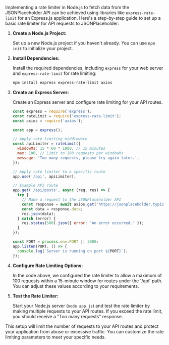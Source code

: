 Implementing a rate limiter in Node.js to fetch data from the JSONPlaceholder API can be achieved using libraries like `express-rate-limit` for an Express.js application. Here's a step-by-step guide to set up a basic rate limiter for API requests to JSONPlaceholder:

1. **Create a Node.js Project:**

   Set up a new Node.js project if you haven't already. You can use `npm init` to initialize your project.

2. **Install Dependencies:**

   Install the required dependencies, including `express` for your web server and `express-rate-limit` for rate limiting:

   ```bash
   npm install express express-rate-limit axios
   ```

3. **Create an Express Server:**

   Create an Express server and configure rate limiting for your API routes.

   ```javascript
   const express = require('express');
   const rateLimit = require('express-rate-limit');
   const axios = require('axios');

   const app = express();

   // Apply rate limiting middleware
   const apiLimiter = rateLimit({
     windowMs: 15 * 60 * 1000, // 15 minutes
     max: 100, // Limit to 100 requests per windowMs
     message: 'Too many requests, please try again later.',
   });

   // Apply rate limiter to a specific route
   app.use('/api', apiLimiter);

   // Example API route
   app.get('/api/posts', async (req, res) => {
     try {
       // Make a request to the JSONPlaceholder API
       const response = await axios.get('https://jsonplaceholder.typicode.com/posts');
       const data = response.data;
       res.json(data);
     } catch (error) {
       res.status(500).json({ error: 'An error occurred.' });
     }
   });

   const PORT = process.env.PORT || 3000;
   app.listen(PORT, () => {
     console.log(`Server is running on port ${PORT}`);
   });
   ```

4. **Configure Rate Limiting Options:**

   In the code above, we configured the rate limiter to allow a maximum of 100 requests within a 15-minute window for routes under the '/api' path. You can adjust these values according to your requirements.

5. **Test the Rate Limiter:**

   Start your Node.js server (`node app.js`) and test the rate limiter by making multiple requests to your API routes. If you exceed the rate limit, you should receive a "Too many requests" response.

This setup will limit the number of requests to your API routes and protect your application from abuse or excessive traffic. You can customize the rate limiting parameters to meet your specific needs.